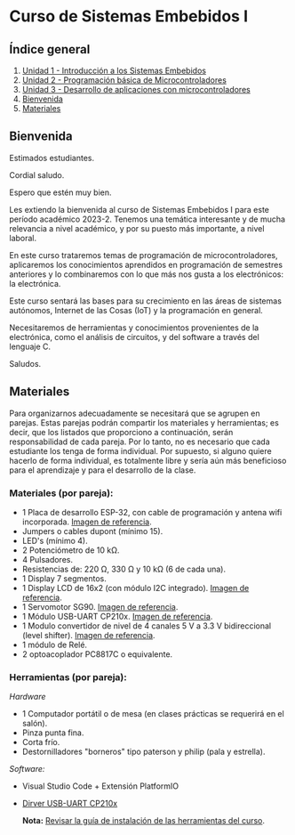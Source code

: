 # Curso de Sistemas Embebidos I

## Índice general

1. [Unidad 1 - Introducción a los Sistemas Embebidos](Unidad_1/readme.md)
2. [Unidad 2 - Programación básica de Microcontroladores](Unidad_2/readme.md)
3. [Unidad 3 - Desarrollo de aplicaciones con microcontroladores](Unidad_3/readme.md)
4. [Bienvenida](#bienvenida-al-curso-de-sistemas-embebidos-i)
5. [Materiales](#materiales)

## Bienvenida

Estimados estudiantes.
 
Cordial saludo. 
 
Espero que estén muy bien.
 
Les extiendo la bienvenida al curso de Sistemas Embebidos I para este período académico 2023-2. Tenemos una temática interesante y de mucha relevancia a nivel académico, y por su puesto más importante, a nivel laboral. 
 
En este curso trataremos temas de programación de microcontroladores, aplicaremos los conocimientos aprendidos en programación de semestres anteriores y lo combinaremos con lo que más nos gusta a los electrónicos: la electrónica. 
 
Este curso sentará las bases para su crecimiento en las áreas de sistemas autónomos, Internet de las Cosas (IoT) y la programación en general. 
 
Necesitaremos de herramientas y conocimientos provenientes de la electrónica, como el análisis de circuitos, y del software a través del lenguaje C. 
 
Saludos. 

## Materiales

Para organizarnos adecuadamente se necesitará que se agrupen en parejas. Estas parejas podrán compartir los materiales y herramientas; es decir, que los listados que proporciono a continuación, serán responsabilidad de cada pareja. Por lo tanto, no es necesario que cada estudiante los tenga de forma individual. Por supuesto, si alguno quiere hacerlo de forma individual, es totalmente libre y sería aún más beneficioso para el aprendizaje y para el desarrollo de la clase.
 
### Materiales (por pareja):

- 1 Placa de desarrollo ESP-32, con cable de programación y antena wifi incorporada. [Imagen de referencia](img/esp32_devkit.jpg).
- Jumpers o cables dupont (mínimo 15).
- LED's (mínimo 4).
- 2 Potenciómetro de 10 kΩ.
- 4 Pulsadores.
- Resistencias de: 220 Ω, 330 Ω y 10 kΩ (6 de cada una).
- 1 Display 7 segmentos.
- 1 Display LCD de 16x2 (con módulo I2C integrado). [Imagen de referencia](img/LCD_16x2_I2C.png).
- 1 Servomotor SG90. [Imagen de referencia](img/servo_sg90.jpg).
- 1 Módulo USB-UART CP210x. [Imagen de referencia](img/CP210.jpg).
- 1 Modulo convertidor de nivel de 4 canales 5 V a 3.3 V bidireccional (level shifter). [Imagen de referencia](img/level_shifter.jpg).
- 1 módulo de Relé.
- 2 optoacoplador PC8817C o equivalente.

### Herramientas (por pareja):

*Hardware*
- 1 Computador portátil o de mesa (en clases prácticas se requerirá en el salón).
- Pinza punta fina.
- Corta frío.
- Destornilladores "borneros" tipo paterson y philip (pala y estrella).
	
*Software:*
- Visual Studio Code + Extensión PlatformIO
- [Dirver USB-UART CP210x](https://www.silabs.com/developers/usb-to-uart-bridge-vcp-drivers?tab=downloads) 

    **Nota:** [Revisar la guía de instalación de las herramientas del curso](Unidad_1/1.9_guia_instal_tools.md).